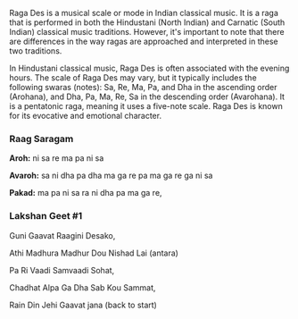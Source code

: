 Raga Des is a musical scale or mode in Indian classical music. It is a raga that is performed in both the Hindustani (North Indian) and Carnatic (South Indian) classical music traditions. However, it's important to note that there are differences in the way ragas are approached and interpreted in these two traditions.

In Hindustani classical music, Raga Des is often associated with the evening hours. The scale of Raga Des may vary, but it typically includes the following swaras (notes): Sa, Re, Ma, Pa, and Dha in the ascending order (Arohana), and Dha, Pa, Ma, Re, Sa in the descending order (Avarohana). It is a pentatonic raga, meaning it uses a five-note scale. Raga Des is known for its evocative and emotional character.

### Raag Saragam
**Aroh:**
ni sa re ma pa ni sa

**Avaroh:**
sa ni dha pa dha ma ga re pa ma ga re ga ni sa

**Pakad:**
ma pa ni sa ra ni dha pa ma ga re,

### Lakshan Geet #1
Guni Gaavat Raagini Desako,

Athi Madhura Madhur Dou Nishad Lai (antara)

Pa Ri Vaadi Samvaadi Sohat,

Chadhat Alpa Ga Dha Sab Kou Sammat,

Rain Din Jehi Gaavat jana (back to start)